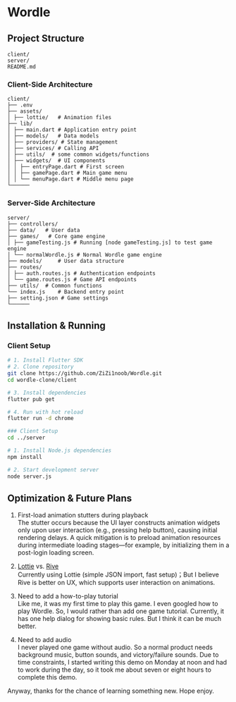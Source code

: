# Wordle


## Project Structure
```
client/
server/
README.md
```
### Client-Side Architecture
```
client/
├── .env
├── assets/
│ ├── lottie/   # Animation files
├── lib/
│ ├── main.dart # Application entry point
│ ├── models/   # Data models
│ ├── providers/ # State management
│ ├── services/ # Calling API
│ ├── utils/  # some common widgets/functions
│ ├── widgets/  # UI components
│ │ ├── entryPage.dart # First screen
│ │ ├── gamePage.dart # Main game menu
│ │ └── menuPage.dart # Middle menu page
└──────
```

### Server-Side Architecture
```
server/
├── controllers/
├── data/   # User data
├── games/   # Core game engine
│ ├── gameTesting.js # Running [node gameTesting.js] to test game engine
│ └── normalWordle.js # Normal Wordle game engine
├── models/     # User data structure
├── routes/
│ ├── auth.routes.js # Authentication endpoints
│ └── game.routes.js # Game API endpoints
├── utils/  # Common functions
└── index.js    # Backend entry point
├── setting.json # Game settings
└──────
```

## Installation & Running

### Client Setup
```bash
# 1. Install Flutter SDK
# 2. Clone repository
git clone https://github.com/ZiZi1noob/Wordle.git
cd wordle-clone/client

# 3. Install dependencies
flutter pub get

# 4. Run with hot reload
flutter run -d chrome

### Client Setup
cd ../server

# 1. Install Node.js dependencies
npm install

# 2. Start development server
node server.js
```

## Optimization & Future Plans

1. First-load animation stutters during playback<br>
The stutter occurs because the UI layer constructs animation widgets only upon user interaction (e.g., pressing help button), causing initial rendering delays. A quick mitigation is to preload animation resources during intermediate loading stages—for example, by initializing them in a post-login loading screen.

2. [Lottie](https://pub.dev/packages/lottie) vs. [Rive](https://rive.app/)<br>
Currently using Lottie (simple JSON import, fast setup)；But I believe Rive is better on UX, which supports user interaction on animations.

3. Need to add a how-to-play tutorial<br>
Like me, it was my first time to play this game. I even googled how to play Wordle. So, I would rather than add one game tutorial. Currently, it has one help dialog for showing basic rules. But I think it can be much better.

4. Need to add audio<br>
I never played one game without audio. So a normal product needs background music, button sounds, and victory/failure sounds. Due to time constraints, I started writing this demo on Monday at noon and had to work during the day, so it took me about seven or eight hours to complete this demo.


Anyway, thanks for the chance of learning something new. Hope enjoy.